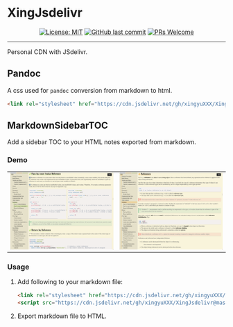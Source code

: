 # XingJsdelivr

<div align="center">

[![License: MIT](https://img.shields.io/badge/License-MIT-yellow.svg)](https://opensource.org/licenses/MIT)
[![GitHub last commit](https://img.shields.io/github/last-commit/xingyuXXX/MarkdownSidebarTOC)](https://github.com/xingyuXXX/MarkdownSidebarTOC/commits/main)
[![PRs Welcome](https://img.shields.io/badge/PRs-welcome-brightgreen.svg)](https://makeapullrequest.com)

</div>

---

Personal CDN with JSdelivr.

## Pandoc

A css used for `pandoc` conversion from markdown to html.

```html
<link rel="stylesheet" href="https://cdn.jsdelivr.net/gh/xingyuXXX/XingJsdelivr@master/Pandoc/md2html.css" />
```

## MarkdownSidebarTOC

Add a sidebar TOC to your HTML notes exported from markdown.

### Demo

<table>
  <tr>
    <td><img src="./MarkdownSidebarTOC/Snipaste_2025-02-09_13-45-15.png" alt="demo1" /></td>
    <td><img src="./MarkdownSidebarTOC/Snipaste_2025-02-09_13-45-55.png" alt="demo2" /></td>
  </tr>
</table>

### Usage

1. Add following to your markdown file:

   ```html
   <link rel="stylesheet" href="https://cdn.jsdelivr.net/gh/xingyuXXX/XingJsdelivr@master/MarkdownSidebarTOC/sidebar.css" />
   <script src="https://cdn.jsdelivr.net/gh/xingyuXXX/XingJsdelivr@master/MarkdownSidebarTOC/sidebar.js"></script>
   ```

2. Export markdown file to HTML.
